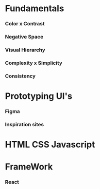 # Fundamentals


### Color x Contrast

### Negative Space

### Visual Hierarchy

### Complexity x Simplicity

### Consistency



# Prototyping UI's


### Figma 

### Inspiration sites


# HTML CSS Javascript


# FrameWork

### React

